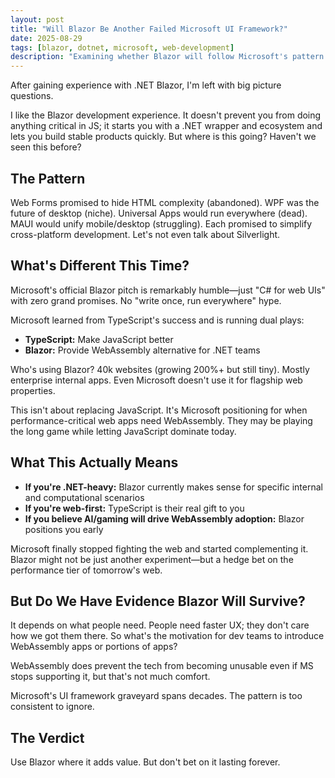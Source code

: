 ```yaml
---
layout: post
title: "Will Blazor Be Another Failed Microsoft UI Framework?"
date: 2025-08-29
tags: [blazor, dotnet, microsoft, web-development]
description: "Examining whether Blazor will follow Microsoft's pattern of abandoned UI frameworks or if it's a strategic WebAssembly hedge bet for the future."
---
```


After gaining experience with .NET Blazor, I'm left with big picture questions.

I like the Blazor development experience. It doesn't prevent you from doing anything critical in JS; it starts you with a .NET wrapper and ecosystem and lets you build stable products quickly. But where is this going? Haven't we seen this before?

## The Pattern

Web Forms promised to hide HTML complexity (abandoned). WPF was the future of desktop (niche). Universal Apps would run everywhere (dead). MAUI would unify mobile/desktop (struggling). Each promised to simplify cross-platform development. Let's not even talk about Silverlight.

## What's Different This Time?

Microsoft's official Blazor pitch is remarkably humble—just "C# for web UIs" with zero grand promises. No "write once, run everywhere" hype.

Microsoft learned from TypeScript's success and is running dual plays:
- **TypeScript:** Make JavaScript better
- **Blazor:** Provide WebAssembly alternative for .NET teams

Who's using Blazor? 40k websites (growing 200%+ but still tiny). Mostly enterprise internal apps. Even Microsoft doesn't use it for flagship web properties.

This isn't about replacing JavaScript. It's Microsoft positioning for when performance-critical web apps need WebAssembly. They may be playing the long game while letting JavaScript dominate today.

## What This Actually Means

- **If you're .NET-heavy:** Blazor currently makes sense for specific internal and computational scenarios
- **If you're web-first:** TypeScript is their real gift to you
- **If you believe AI/gaming will drive WebAssembly adoption:** Blazor positions you early

Microsoft finally stopped fighting the web and started complementing it. Blazor might not be just another experiment—but a hedge bet on the performance tier of tomorrow's web.

## But Do We Have Evidence Blazor Will Survive?

It depends on what people need. People need faster UX; they don't care how we got them there. So what's the motivation for dev teams to introduce WebAssembly apps or portions of apps?

WebAssembly does prevent the tech from becoming unusable even if MS stops supporting it, but that's not much comfort.

Microsoft's UI framework graveyard spans decades. The pattern is too consistent to ignore.

## The Verdict

Use Blazor where it adds value. But don't bet on it lasting forever.